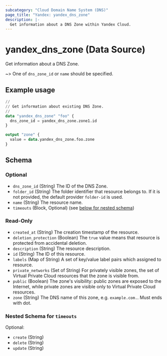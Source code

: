 ```yaml
---
subcategory: "Cloud Domain Name System (DNS)"
page_title: "Yandex: yandex_dns_zone"
description: |-
  Get information about a DNS Zone within Yandex Cloud.
---
```


# yandex_dns_zone (Data Source)

Get information about a DNS Zone.

~> One of `dns_zone_id` or `name` should be specified.

## Example usage

```terraform
//
// Get information about existing DNS Zone.
//
data "yandex_dns_zone" "foo" {
  dns_zone_id = yandex_dns_zone.zone1.id
}

output "zone" {
  value = data.yandex_dns_zone.foo.zone
}
```

<!-- schema generated by tfplugindocs -->
## Schema

### Optional

- `dns_zone_id` (String) The ID of the DNS Zone.
- `folder_id` (String) The folder identifier that resource belongs to. If it is not provided, the default provider `folder-id` is used.
- `name` (String) The resource name.
- `timeouts` (Block, Optional) (see [below for nested schema](#nestedblock--timeouts))

### Read-Only

- `created_at` (String) The creation timestamp of the resource.
- `deletion_protection` (Boolean) The `true` value means that resource is protected from accidental deletion.
- `description` (String) The resource description.
- `id` (String) The ID of this resource.
- `labels` (Map of String) A set of key/value label pairs which assigned to resource.
- `private_networks` (Set of String) For privately visible zones, the set of Virtual Private Cloud resources that the zone is visible from.
- `public` (Boolean) The zone's visibility: public zones are exposed to the Internet, while private zones are visible only to Virtual Private Cloud resources.
- `zone` (String) The DNS name of this zone, e.g. `example.com.`. Must ends with dot.

<a id="nestedblock--timeouts"></a>
### Nested Schema for `timeouts`

Optional:

- `create` (String)
- `delete` (String)
- `update` (String)
